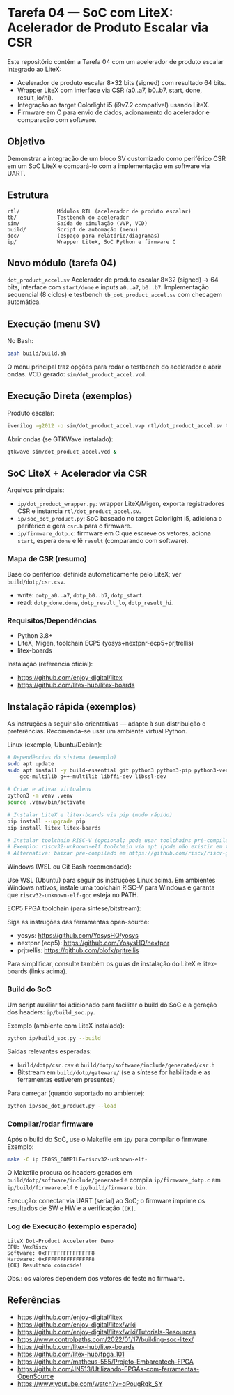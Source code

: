 # Tarefa 04 — SoC com LiteX: Acelerador de Produto Escalar via CSR

Este repositório contém a Tarefa 04 com um acelerador de produto escalar integrado ao LiteX:

- Acelerador de produto escalar 8×32 bits (signed) com resultado 64 bits.
- Wrapper LiteX com interface via CSR (a0..a7, b0..b7, start, done, result_lo/hi).
- Integração ao target Colorlight i5 (i9v7.2 compatível) usando LiteX.
- Firmware em C para envio de dados, acionamento do acelerador e comparação com software.

## Objetivo

Demonstrar a integração de um bloco SV customizado como periférico CSR em um SoC LiteX e compará-lo com a implementação em software via UART.

## Estrutura

```text
rtl/            Módulos RTL (acelerador de produto escalar)
tb/             Testbench do acelerador
sim/            Saída de simulação (VVP, VCD)
build/          Script de automação (menu)
doc/            (espaço para relatório/diagramas)
ip/             Wrapper LiteX, SoC Python e firmware C
```

## Novo módulo (tarefa 04)

`dot_product_accel.sv` Acelerador de produto escalar 8×32 (signed) → 64 bits, interface com `start/done` e inputs `a0..a7`, `b0..b7`. Implementação sequencial (8 ciclos) e testbench `tb_dot_product_accel.sv` com checagem automática.

## Execução (menu SV)

No Bash:

```bash
bash build/build.sh
```

O menu principal traz opções para rodar o testbench do acelerador e abrir ondas. VCD gerado: `sim/dot_product_accel.vcd`.

## Execução Direta (exemplos)

Produto escalar:

```bash
iverilog -g2012 -o sim/dot_product_accel.vvp rtl/dot_product_accel.sv tb/tb_dot_product_accel.sv && vvp sim/dot_product_accel.vvp
```

Abrir ondas (se GTKWave instalado):

```bash
gtkwave sim/dot_product_accel.vcd &
```


## SoC LiteX + Acelerador via CSR

Arquivos principais:

- `ip/dot_product_wrapper.py`: wrapper LiteX/Migen, exporta registradores CSR e instancia `rtl/dot_product_accel.sv`.
- `ip/soc_dot_product.py`: SoC baseado no target Colorlight i5, adiciona o periférico e gera `csr.h` para o firmware.
- `ip/firmware_dotp.c`: firmware em C que escreve os vetores, aciona `start`, espera `done` e lê `result` (comparando com software).

### Mapa de CSR (resumo)

Base do periférico: definida automaticamente pelo LiteX; ver `build/dotp/csr.csv`.

- write: `dotp_a0..a7`, `dotp_b0..b7`, `dotp_start`.
- read:  `dotp_done.done`, `dotp_result_lo`, `dotp_result_hi`.

### Requisitos/Dependências

- Python 3.8+
- LiteX, Migen, toolchain ECP5 (yosys+nextpnr-ecp5+prjtrellis)
- litex-boards

Instalação (referência oficial):

- <https://github.com/enjoy-digital/litex>
- <https://github.com/litex-hub/litex-boards>

## Instalação rápida (exemplos)

As instruções a seguir são orientativas — adapte à sua distribuição e preferências. Recomenda-se usar um ambiente virtual Python.

Linux (exemplo, Ubuntu/Debian):

```bash
# Dependências do sistema (exemplo)
sudo apt update
sudo apt install -y build-essential git python3 python3-pip python3-venv \
	gcc-multilib g++-multilib libffi-dev libssl-dev

# Criar e ativar virtualenv
python3 -m venv .venv
source .venv/bin/activate

# Instalar LiteX e litex-boards via pip (modo rápido)
pip install --upgrade pip
pip install litex litex-boards

# Instalar toolchain RISC-V (opcional; pode usar toolchains pré-compiladas)
# Exemplo: riscv32-unknown-elf toolchain via apt (pode não existir em todas distros)
# Alternativa: baixar pré-compilado em https://github.com/riscv/riscv-gnu-toolchain/releases
```

Windows (WSL ou Git Bash recomendado):

Use WSL (Ubuntu) para seguir as instruções Linux acima. Em ambientes Windows nativos, instale uma toolchain RISC-V para Windows e garanta que `riscv32-unknown-elf-gcc` esteja no PATH.

ECP5 FPGA toolchain (para síntese/bitstream):

Siga as instruções das ferramentas open-source:

- yosys: https://github.com/YosysHQ/yosys
- nextpnr (ecp5): https://github.com/YosysHQ/nextpnr
- prjtrellis: https://github.com/olofk/prjtrellis

Para simplificar, consulte também os guias de instalação do LiteX e litex-boards (links acima).

### Build do SoC

Um script auxiliar foi adicionado para facilitar o build do SoC e a geração dos headers: `ip/build_soc.py`.

Exemplo (ambiente com LiteX instalado):

```bash
python ip/build_soc.py --build
```

Saídas relevantes esperadas:

- `build/dotp/csr.csv` e `build/dotp/software/include/generated/csr.h`
- Bitstream em `build/dotp/gateware/` (se a síntese for habilitada e as ferramentas estiverem presentes)

Para carregar (quando suportado no ambiente):

```bash
python ip/soc_dot_product.py --load
```

### Compilar/rodar firmware

Após o build do SoC, use o Makefile em `ip/` para compilar o firmware. Exemplo:

```bash
make -C ip CROSS_COMPILE=riscv32-unknown-elf-
```

O Makefile procura os headers gerados em `build/dotp/software/include/generated` e compila `ip/firmware_dotp.c` em `ip/build/firmware.elf` e `ip/build/firmware.bin`.

Execução: conectar via UART (serial) ao SoC; o firmware imprime os resultados de SW e HW e a verificação `[OK]`.

### Log de Execução (exemplo esperado)

```text
LiteX Dot-Product Accelerator Demo
CPU: VexRiscv
Software: 0xFFFFFFFFFFFFFFF8
Hardware: 0xFFFFFFFFFFFFFFF8
[OK] Resultado coincide!
```

Obs.: os valores dependem dos vetores de teste no firmware.

## Referências

- <https://github.com/enjoy-digital/litex>
- <https://github.com/enjoy-digital/litex/wiki>
- <https://github.com/enjoy-digital/litex/wiki/Tutorials-Resources>
- <https://www.controlpaths.com/2022/01/17/building-soc-litex/>
- <https://github.com/litex-hub/litex-boards>
- <https://github.com/litex-hub/fpga_101>
- <https://github.com/matheus-555/Projeto-Embarcatech-FPGA>
- <https://github.com/JN513/Utilizando-FPGAs-com-ferramentas-OpenSource>
- <https://www.youtube.com/watch?v=qPougRqk_SY>
